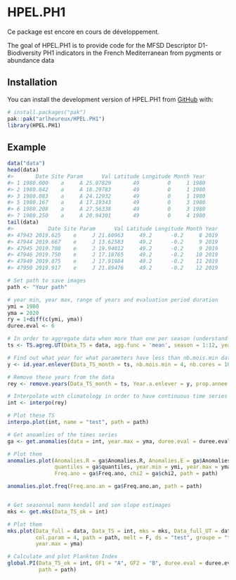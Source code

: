 
<!-- README.md is generated from README.Rmd. Please edit that file -->
<!-- badges: start -->

# HPEL.PH1

Ce package est encore en cours de développement.

The goal of HPEL.PH1 is to provide code for the MFSD Descriptor
D1-Biodiversity PH1 indicators in the French Mediterranean from pygments
or abundance data <!-- badges: end -->

<!-- badges: start -->

## Installation

You can install the development version of HPEL.PH1 from
[GitHub](https://github.com/) with:

``` r
# install.packages("pak")
pak::pak("arlheureux/HPEL.PH1")
library(HPEL.PH1)
```

<!-- badges: end -->
<!-- badges: start -->

## Example

``` r
data("data")
head(data)
#>       Date Site Param      Val Latitude Longitude Month Year
#> 1 1980.000    a     A 25.07829       49         0     1 1980
#> 2 1980.042    a     A 18.29783       49         0     1 1980
#> 3 1980.083    a     A 24.12932       49         0     1 1980
#> 5 1980.167    a     A 17.19343       49         0     3 1980
#> 6 1980.208    a     A 27.56338       49         0     3 1980
#> 7 1980.250    a     A 20.94301       49         0     4 1980
tail(data)
#>           Date Site Param      Val Latitude Longitude Month Year
#> 47943 2019.625    e     J 21.60963     49.2      -0.2     8 2019
#> 47944 2019.667    e     J 13.62583     49.2      -0.2     9 2019
#> 47945 2019.708    e     J 19.94012     49.2      -0.2     9 2019
#> 47946 2019.750    e     J 17.18765     49.2      -0.2    10 2019
#> 47949 2019.875    e     J 17.91984     49.2      -0.2    11 2019
#> 47950 2019.917    e     J 21.89476     49.2      -0.2    12 2019
```

``` r
# Set path to save images
path <- "Your path"

# year min, year max, range of years and evaluation period duration
ymi = 1980
yma = 2020
ry = 1+diff(c(ymi, yma))
duree.eval <- 6

# In order to aggregate data when more than one per season (understand month in this case)
ts <- TS.agreg.UT(Data_TS = data, agg.func = 'mean', season = 1:12, year.min = ymi, year.max = yma)

# Find out what year for what parameters have less than nb.mois.min data
y <- id.year.enlever(Data_TS_month = ts, nb.mois.min = 4, nb.cores = 10)

# Remove these years from the data
rey <- remove.years(Data_TS_month = ts, Year.a.enlever = y, prop.annee.mini = .5, nb.cores = 10, range.year = ry)

# Interpolate with climatology in order to have continuous time series
int <- interpo(rey)

# Plot these TS
interpo.plot(int, name = "test", path = path)

# Get anoamlies of the times series
ga <- get.anomalies(data = int, year.max = yma, duree.eval = duree.eval)

# Plot them
anomalies.plot(Anomalies.R = ga$Anomalies.R, Anomalies.E = ga$Anomalies.E,
               quantiles = ga$quantiles, year.min = ymi, year.max = yma, duree.eval = duree.eval, 
               Freq.ano = ga$Freq.ano, chi2 = ga$chi2, path = path)

anomalies.plot.freq(Freq.ano.an = ga$Freq.ano.an, path = path)


# Get seasonnal mann kendall and sen slope estimages
mks <- get.mks(Data_TS_ok = int)

# Plot them
mks.plot(Data_full = data, Data_TS = int, mks = mks, Data_full_UT = data, Data_TS_UT_ok = int, res.mks.UT = mks,
         col.param = 4, path = path, melt = F, ds = "test", groupe = "test", 
         year.max = yma)

# Calculate and plot Plankton Index
global.PI(Data_TS_ok = int, GF1 = "A", GF2 = "B", duree.eval = duree.eval,
          path = path)
```

<!-- badges: end -->

